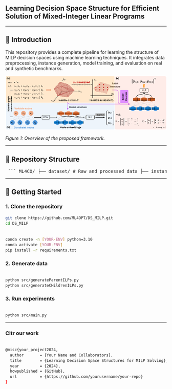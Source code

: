 <!-- # 🔧 Project Title -->

## Learning Decision Space Structure for Efficient Solution of Mixed-Integer Linear Programs

---

## 📖 Introduction

This repository provides a complete pipeline for learning the structure of MILP decision spaces using machine learning techniques. It integrates data preprocessing, instance generation, model training, and evaluation on real and synthetic benchmarks.

<p align="center">
  <img src="assets/illustration.png"/>
</p>

*Figure 1: Overview of the proposed framework.*

---

## 📁 Repository Structure

<pre> ``` ML4CO/ ├── dataset/ # Raw and processed data ├── instances/ # MILP instances for testing ├── models/ # Saved model checkpoints and configs ├── src/ # Source code (training, evaluation, utilities) ├── .gitattributes # Git metadata settings └── README.md # Project overview and usage guide ``` </pre>


---

## 🚀 Getting Started

### 1. Clone the repository
```bash
git clone https://github.com/ML4OPT/DS_MILP.git
cd DS_MILP


conda create -n [YOUR-ENV] python=3.10
conda activate [YOUR-ENV]
pip install -r requirements.txt
```

### 2. Generate data
```bash

python src/generateParentILPs.py
python src/generateCHildrenILPs.py

```


### 3. Run experiments
```bash

python src/main.py

```


---


### Citr our work

```bash

@misc{your_project2024,
  author       = {Your Name and Collaborators},
  title        = {Learning Decision Space Structures for MILP Solving},
  year         = {2024},
  howpublished = {GitHub},
  url          = {https://github.com/yourusername/your-repo}
}

```